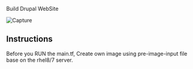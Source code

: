 
Build Drupal WebSite

![Capture](https://user-images.githubusercontent.com/42246100/126301830-2364614a-f35c-43c2-91af-62b3fa5f1144.PNG)

## Instructions

Before you RUN the main.tf, Create own image using pre-image-input file base on the rhel8/7 server.
